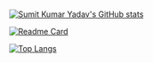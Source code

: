 ### 
[![Sumit Kumar Yadav's GitHub stats](https://github-readme-stats.vercel.app/api?username=sumit18cs&count_private=true&show_icons=true&theme=tokyonight)](https://github.com/sumit18cs/Introduction)

[![Readme Card](https://github-readme-stats.vercel.app/api/pin/?username=sumit18cs&repo=connectkgp)](https://github.com/sumit18cs/connectkgp)

[![Top Langs](https://github-readme-stats.vercel.app/api/top-langs/?username=sumit18cs&layout=compact)](https://github.com/sumit18cs/Introduction)

